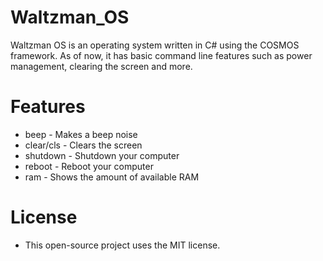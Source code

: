 # Waltzman_OS

Waltzman OS is an operating system written in C# using the COSMOS framework.
As of now, it has basic command line features such as power management, clearing the screen and more.

# Features 
- beep - Makes a beep noise
- clear/cls - Clears the screen
- shutdown - Shutdown your computer
- reboot - Reboot your computer
- ram - Shows the amount of available RAM

# License
  - This open-source project uses the MIT license.
